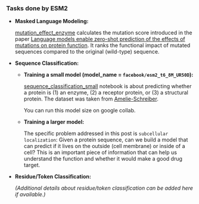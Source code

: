 ### Tasks done by ESM2

- **Masked Language Modeling:**

  [mutation_effect_enzyme](https://github.com/mabbasiazad/Protein_Language_Models/blob/master/mutation_effect_enzyme.ipynb) calculates the mutation score introduced in the paper [Language models enable zero-shot prediction of the effects of mutations on protein function](https://www.biorxiv.org/content/10.1101/2021.07.09.450648v2). It ranks the functional impact of mutated sequences compared to the original (wild-type) sequence.

- **Sequence Classification:**

  - **Training a small model (model_name = `facebook/esm2_t6_8M_UR50D`):**

    [sequence_classification_small](https://github.com/Amelie-Schreiber/esm2_masked_lm/blob/main/sequence_classification.ipynb) notebook is about predicting whether a protein is (1) an enzyme, (2) a receptor protein, or (3) a structural protein. The dataset was taken from [Amelie-Schreiber](https://github.com/Amelie-Schreiber/esm2_masked_lm/blob/main/sequence_classification.ipynb).

    You can run this model size on google collab. 

  - **Training a larger model:**

    The specific problem addressed in this post is `subcellular localization`: Given a protein sequence, can we build a model that can predict if it lives on the outside (cell membrane) or inside of a cell? This is an important piece of information that can help us understand the function and whether it would make a good drug target.

- **Residue/Token Classification:**

  *(Additional details about residue/token classification can be added here if available.)*
